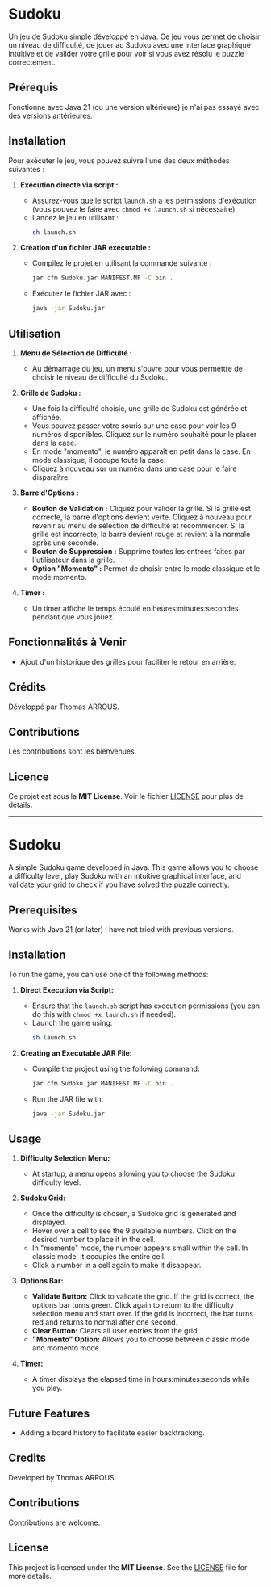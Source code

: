 # Sudoku

Un jeu de Sudoku simple développé en Java. Ce jeu vous permet de choisir un niveau de difficulté, de jouer au Sudoku avec une interface graphique intuitive et de valider votre grille pour voir si vous avez résolu le puzzle correctement.

## Prérequis

Fonctionne avec Java 21 (ou une version ultérieure) je n'ai pas essayé avec des versions antérieures.

## Installation

Pour exécuter le jeu, vous pouvez suivre l'une des deux méthodes suivantes :

1. **Exécution directe via script :**
   - Assurez-vous que le script `launch.sh` a les permissions d'exécution (vous pouvez le faire avec `chmod +x launch.sh` si nécessaire).
   - Lancez le jeu en utilisant :
     ```sh
     sh launch.sh
     ```

2. **Création d'un fichier JAR exécutable :**
   - Compilez le projet en utilisant la commande suivante :
     ```sh
     jar cfm Sudoku.jar MANIFEST.MF -C bin .
     ```
   - Exécutez le fichier JAR avec :
     ```sh
     java -jar Sudoku.jar
     ```

## Utilisation

1. **Menu de Sélection de Difficulté :**
   - Au démarrage du jeu, un menu s'ouvre pour vous permettre de choisir le niveau de difficulté du Sudoku.

2. **Grille de Sudoku :**
   - Une fois la difficulté choisie, une grille de Sudoku est générée et affichée.
   - Vous pouvez passer votre souris sur une case pour voir les 9 numéros disponibles. Cliquez sur le numéro souhaité pour le placer dans la case.
   - En mode "momento", le numéro apparaît en petit dans la case. En mode classique, il occupe toute la case.
   - Cliquez à nouveau sur un numéro dans une case pour le faire disparaître.

3. **Barre d'Options :**
   - **Bouton de Validation :** Cliquez pour valider la grille. Si la grille est correcte, la barre d'options devient verte. Cliquez à nouveau pour revenir au menu de sélection de difficulté et recommencer. Si la grille est incorrecte, la barre devient rouge et revient à la normale après une seconde.
   - **Bouton de Suppression :** Supprime toutes les entrées faites par l'utilisateur dans la grille.
   - **Option "Momento" :** Permet de choisir entre le mode classique et le mode momento.

4. **Timer :**
   - Un timer affiche le temps écoulé en heures:minutes:secondes pendant que vous jouez.

## Fonctionnalités à Venir

- Ajout d'un historique des grilles pour faciliter le retour en arrière.

## Crédits

Développé par Thomas ARROUS.

## Contributions

Les contributions sont les bienvenues.

## Licence

Ce projet est sous la **MIT License**. Voir le fichier [LICENSE](LICENSE) pour plus de détails.

---

# Sudoku

A simple Sudoku game developed in Java. This game allows you to choose a difficulty level, play Sudoku with an intuitive graphical interface, and validate your grid to check if you have solved the puzzle correctly.

## Prerequisites

Works with Java 21 (or later) I have not tried with previous versions.

## Installation

To run the game, you can use one of the following methods:

1. **Direct Execution via Script:**
   - Ensure that the `launch.sh` script has execution permissions (you can do this with `chmod +x launch.sh` if needed).
   - Launch the game using:
     ```sh
     sh launch.sh
     ```

2. **Creating an Executable JAR File:**
   - Compile the project using the following command:
     ```sh
     jar cfm Sudoku.jar MANIFEST.MF -C bin .
     ```
   - Run the JAR file with:
     ```sh
     java -jar Sudoku.jar
     ```

## Usage

1. **Difficulty Selection Menu:**
   - At startup, a menu opens allowing you to choose the Sudoku difficulty level.

2. **Sudoku Grid:**
   - Once the difficulty is chosen, a Sudoku grid is generated and displayed.
   - Hover over a cell to see the 9 available numbers. Click on the desired number to place it in the cell.
   - In "momento" mode, the number appears small within the cell. In classic mode, it occupies the entire cell.
   - Click a number in a cell again to make it disappear.

3. **Options Bar:**
   - **Validate Button:** Click to validate the grid. If the grid is correct, the options bar turns green. Click again to return to the difficulty selection menu and start over. If the grid is incorrect, the bar turns red and returns to normal after one second.
   - **Clear Button:** Clears all user entries from the grid.
   - **"Momento" Option:** Allows you to choose between classic mode and momento mode.

4. **Timer:**
   - A timer displays the elapsed time in hours:minutes:seconds while you play.

## Future Features

- Adding a board history to facilitate easier backtracking.

## Credits

Developed by Thomas ARROUS.

## Contributions

Contributions are welcome.

## License

This project is licensed under the **MIT License**. See the [LICENSE](LICENSE) file for more details.
